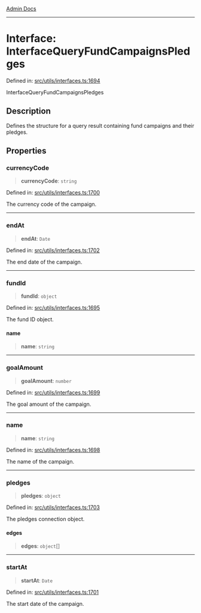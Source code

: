 [Admin Docs](/)

***

# Interface: InterfaceQueryFundCampaignsPledges

Defined in: [src/utils/interfaces.ts:1694](https://github.com/PalisadoesFoundation/talawa-admin/blob/main/src/utils/interfaces.ts#L1694)

InterfaceQueryFundCampaignsPledges

## Description

Defines the structure for a query result containing fund campaigns and their pledges.

## Properties

### currencyCode

> **currencyCode**: `string`

Defined in: [src/utils/interfaces.ts:1700](https://github.com/PalisadoesFoundation/talawa-admin/blob/main/src/utils/interfaces.ts#L1700)

The currency code of the campaign.

***

### endAt

> **endAt**: `Date`

Defined in: [src/utils/interfaces.ts:1702](https://github.com/PalisadoesFoundation/talawa-admin/blob/main/src/utils/interfaces.ts#L1702)

The end date of the campaign.

***

### fundId

> **fundId**: `object`

Defined in: [src/utils/interfaces.ts:1695](https://github.com/PalisadoesFoundation/talawa-admin/blob/main/src/utils/interfaces.ts#L1695)

The fund ID object.

#### name

> **name**: `string`

***

### goalAmount

> **goalAmount**: `number`

Defined in: [src/utils/interfaces.ts:1699](https://github.com/PalisadoesFoundation/talawa-admin/blob/main/src/utils/interfaces.ts#L1699)

The goal amount of the campaign.

***

### name

> **name**: `string`

Defined in: [src/utils/interfaces.ts:1698](https://github.com/PalisadoesFoundation/talawa-admin/blob/main/src/utils/interfaces.ts#L1698)

The name of the campaign.

***

### pledges

> **pledges**: `object`

Defined in: [src/utils/interfaces.ts:1703](https://github.com/PalisadoesFoundation/talawa-admin/blob/main/src/utils/interfaces.ts#L1703)

The pledges connection object.

#### edges

> **edges**: `object`[]

***

### startAt

> **startAt**: `Date`

Defined in: [src/utils/interfaces.ts:1701](https://github.com/PalisadoesFoundation/talawa-admin/blob/main/src/utils/interfaces.ts#L1701)

The start date of the campaign.
